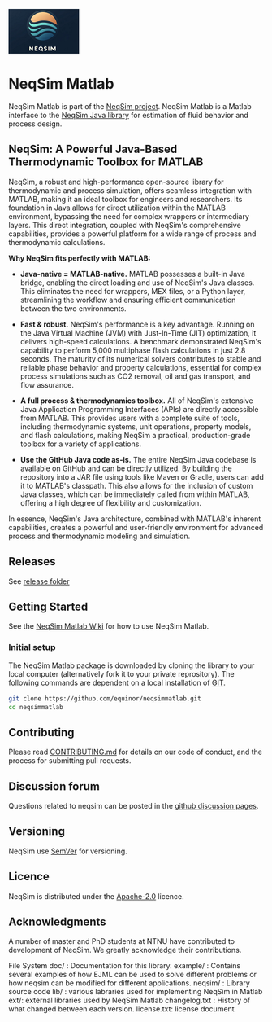![NeqSim Logo](https://github.com/equinor/neqsim/blob/master/docs/wiki/neqsimlogocircleflatsmall.png)

# NeqSim Matlab
NeqSim Matlab is part of the [NeqSim project](https://equinor.github.io/neqsimhome/). NeqSim Matlab is a Matlab interface to the [NeqSim Java library](https://github.com/equinor/neqsim) for estimation of fluid behavior and process design.

## NeqSim: A Powerful Java-Based Thermodynamic Toolbox for MATLAB

NeqSim, a robust and high-performance open-source library for thermodynamic and process simulation, offers seamless integration with MATLAB, making it an ideal toolbox for engineers and researchers. Its foundation in Java allows for direct utilization within the MATLAB environment, bypassing the need for complex wrappers or intermediary layers. This direct integration, coupled with NeqSim's comprehensive capabilities, provides a powerful platform for a wide range of process and thermodynamic calculations.

**Why NeqSim fits perfectly with MATLAB:**

*   **Java-native = MATLAB-native.** MATLAB possesses a built-in Java bridge, enabling the direct loading and use of NeqSim's Java classes. This eliminates the need for wrappers, MEX files, or a Python layer, streamlining the workflow and ensuring efficient communication between the two environments.

*   **Fast & robust.** NeqSim's performance is a key advantage. Running on the Java Virtual Machine (JVM) with Just-In-Time (JIT) optimization, it delivers high-speed calculations. A benchmark demonstrated NeqSim's capability to perform 5,000 multiphase flash calculations in just 2.8 seconds. The maturity of its numerical solvers contributes to stable and reliable phase behavior and property calculations, essential for complex process simulations such as CO2 removal, oil and gas transport, and flow assurance.

*   **A full process & thermodynamics toolbox.** All of NeqSim's extensive Java Application Programming Interfaces (APIs) are directly accessible from MATLAB. This provides users with a complete suite of tools, including thermodynamic systems, unit operations, property models, and flash calculations, making NeqSim a practical, production-grade toolbox for a variety of applications.

*   **Use the GitHub Java code as-is.** The entire NeqSim Java codebase is available on GitHub and can be directly utilized. By building the repository into a JAR file using tools like Maven or Gradle, users can add it to MATLAB's classpath. This also allows for the inclusion of custom Java classes, which can be immediately called from within MATLAB, offering a high degree of flexibility and customization.

In essence, NeqSim's Java architecture, combined with MATLAB's inherent capabilities, creates a powerful and user-friendly environment for advanced process and thermodynamic modeling and simulation.

## Releases
See [release folder](https://github.com/equinor/neqsimmatlab/releases)

## Getting Started
See the [NeqSim Matlab Wiki](https://github.com/equinor/neqsimmatlab/wiki) for how to use NeqSim Matlab.


### Initial setup
The NeqSim Matlab package is downloaded by cloning the library to your local computer (alternatively fork it to your private reprository). The following commands are dependent on a local installation of [GIT](https://git-scm.com/). 

```bash
git clone https://github.com/equinor/neqsimmatlab.git
cd neqsimmatlab
```

## Contributing
Please read [CONTRIBUTING.md](CONTRIBUTING.md) for details on our code of conduct, and the process for submitting pull requests.

## Discussion forum
Questions related to neqsim can be posted in the [github discussion pages](https://github.com/equinor/neqsim/discussions).

## Versioning
NeqSim use [SemVer](https://semver.org/) for versioning.

## Licence
NeqSim is distributed under the [Apache-2.0](https://github.com/equinor/neqsimsource/blob/master/LICENSE) licence.

## Acknowledgments
A number of master and PhD students at NTNU have contributed to development of NeqSim. We greatly acknowledge their contributions.


File System
doc/ : Documentation for this library.
example/ : Contains several examples of how EJML can be used to solve different problems or how neqsim can be modified for different applications.
neqsim/ : Library source code
lib/ : various labraries used for implementing NeqSim in Matlab
ext/: external libraries used by NeqSim Matlab
changelog.txt : History of what changed between each version.
license.txt: license document
